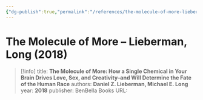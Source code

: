 ```yaml
---
{"dg-publish":true,"permalink":"/references/the-molecule-of-more-lieberman-long-2018/"}
---
```



# The Molecule of More – Lieberman, Long (2018)

> [!info]
> title: **The Molecule of More: How a Single Chemical in Your Brain Drives Love, Sex, and Creativity–and Will Determine the Fate of the Human Race**
> authors: **Daniel Z. Lieberman, Michael E. Long**
> year: **2018**
> publisher: BenBella Books
> URL: 

